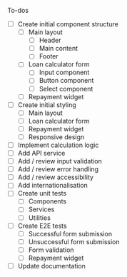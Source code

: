 To-dos

- [ ] Create initial component structure
  - [ ] Main layout
    - [ ] Header
    - [ ] Main content
    - [ ] Footer
  - [ ] Loan calculator form
    - [ ] Input component
    - [ ] Button component
    - [ ] Select component
  - [ ] Repayment widget
- [ ] Create initial styling
  - [ ] Main layout
  - [ ] Loan calculator form
  - [ ] Repayment widget
  - [ ] Responsive design
- [ ] Implement calculation logic
- [ ] Add API service
- [ ] Add / review input validation
- [ ] Add / review error handling
- [ ] Add / review accessibility
- [ ] Add internationalisation
- [ ] Create unit tests
  - [ ] Components
  - [ ] Services
  - [ ] Utilities
- [ ] Create E2E tests
  - [ ] Successful form submission
  - [ ] Unsuccessful form submission
  - [ ] Form validation
  - [ ] Repayment widget
- [ ] Update documentation
